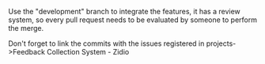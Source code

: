 Use the "development" branch to integrate the features, it has a review system, so every pull request needs to be evaluated by someone to perform the merge.

Don't forget to link the commits with the issues registered in projects->Feedback Collection System - Zidio
